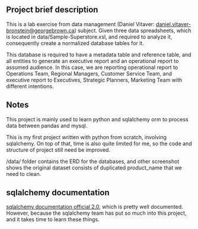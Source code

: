 ## Project brief description

This is a lab exercise from data management (Daniel Vitaver: daniel.vitaver-bronstein@georgebrown.ca) subject. Given three data spreadsheets, which is located in data/Sample-Superstore.xsl, and required to analyze it, consequently create a normalized database tables for it.

This database is required to have a metadata table and reference table, and all entities to generate an executive report and an operational report to assumed audience. In this case, we are reporting operational report to Operations Team, Regional Managers, Customer Service Team, and executive report to Executives, Strategic Planners, Marketing Team with different intentions.

## Notes

This project is mainly used to learn python and sqlalchemy orm to process data between pandas and mysql.

This is my first project written with python from scratch, involving sqlalchemy. On top of that, time is also quite limited for me, so the code and structure of project still need be improved.

/data/ folder contains the ERD for the databases, and other screenshot shows the original dataset consists of duplicated product_name that we need to clean.

## sqlalchemy documentation

[sqlalchemy documentation official 2.0](https://docs.sqlalchemy.org/en/20/index.html), which is pretty well documented. However, because the sqlalchemy team has put so much into this project, and it takes time to learn these things.